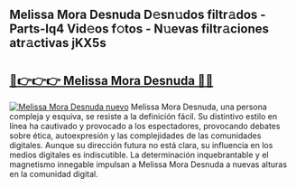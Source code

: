 ## Melissa Mora Desnuda D𝚎sn𝚞dos filtr𝚊dos - Parts-Iq4 Vid𝚎os f𝚘tos - N𝚞evas filtr𝚊ciones atr𝚊ctivas jKX5s

# <h2><a href="http://mb2pqna.tromn.icu/?c=Melissa+Mora+Desnuda">🔗👉👉👉 Melissa Mora Desnuda 🔗🔗</a></h2>

[![Melissa Mora Desnuda nuevo](https://i.imgur.com/pEAQMta.gif)](http://mb2pqna.tromn.icu/?c=Melissa+Mora+Desnuda)
Melissa Mora Desnuda, una persona compleja y esquiva, se resiste a la definición fácil. Su distintivo estilo en línea ha cautivado y provocado a los espectadores, provocando debates sobre ética, autoexpresión y las complejidades de las comunidades digitales. Aunque su dirección futura no está clara, su influencia en los medios digitales es indiscutible. La determinación inquebrantable y el magnetismo innegable impulsan a Melissa Mora Desnuda a nuevas alturas en la comunidad digital.
